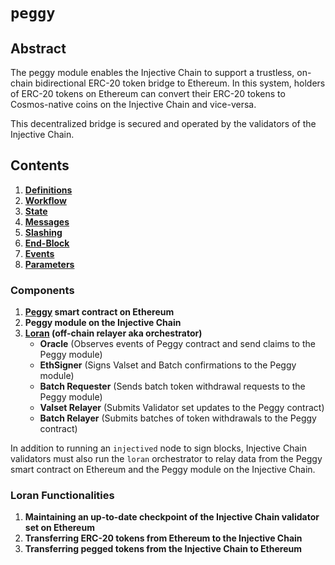 <!--
order: 0
title: Peggy Overview
parent:
  title: "peggy"
-->

# `peggy`

## Abstract

The peggy module enables the Injective Chain to support a trustless, on-chain bidirectional ERC-20 token bridge to Ethereum. In this system,
holders of ERC-20 tokens on Ethereum can convert their ERC-20 tokens to Cosmos-native coins on
the Injective Chain and vice-versa.  

This decentralized bridge is secured and operated by the validators of the Injective Chain.

## Contents

1. **[Definitions](./01_definitions.md)**
2. **[Workflow](./02_workflow.md)**    
3. **[State](./03_state.md)** 
4. **[Messages](./04_messages.md)**
5. **[Slashing](./05_slashing.md)**
6. **[End-Block](./06_end_block.md)**
7. **[Events](./07_events.md)**
8. **[Parameters](./08_params.md)**

### Components

1. **[Peggy](https://etherscan.io/address/0xF955C57f9EA9Dc8781965FEaE0b6A2acE2BAD6f3) smart contract on Ethereum**
2. **Peggy module on the Injective Chain**
3. **[Loran](https://github.com/InjectiveLabs/loran) (off-chain relayer aka orchestrator)**
    - **Oracle** (Observes events of Peggy contract and send claims to the Peggy module)
    - **EthSigner** (Signs Valset and Batch confirmations to the Peggy module)
    - **Batch Requester** (Sends batch token withdrawal requests to the Peggy module)
    - **Valset Relayer** (Submits Validator set updates to the Peggy contract)
    - **Batch Relayer** (Submits batches of token withdrawals to the Peggy contract)

In addition to running an `injectived` node to sign blocks, Injective Chain validators must also run the `loran` orchestrator to relay data from the Peggy smart contract on Ethereum and the Peggy module on the Injective Chain.

### Loran Functionalities

1. **Maintaining an up-to-date checkpoint of the Injective Chain validator set on Ethereum**
2. **Transferring ERC-20 tokens from Ethereum to the Injective Chain**
3. **Transferring pegged tokens from the Injective Chain to Ethereum**
